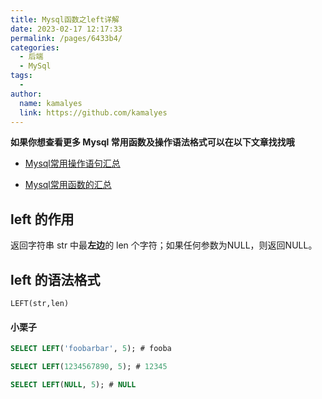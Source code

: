 ```yaml
---
title: Mysql函数之left详解 
date: 2023-02-17 12:17:33
permalink: /pages/6433b4/
categories:
  - 后端
  - MySql
tags:
  - 
author: 
  name: kamalyes
  link: https://github.com/kamalyes
---
```

**如果你想查看更多 Mysql 常用函数及操作语法格式可以在以下文章找找哦**

- [Mysql常用操作语句汇总](./59.Mysql常用操作语句汇总.md)

- [Mysql常用函数的汇总](./01.Mysql常用函数汇总.md)

left 的作用
--------

返回字符串 str 中最**左边**的 len 个字符；如果任何参数为NULL，则返回NULL。

left 的语法格式
----------

```
LEFT(str,len)
```

#### 小栗子

```sql
SELECT LEFT('foobarbar', 5); # fooba

SELECT LEFT(1234567890, 5); # 12345

SELECT LEFT(NULL, 5); # NULL
```
